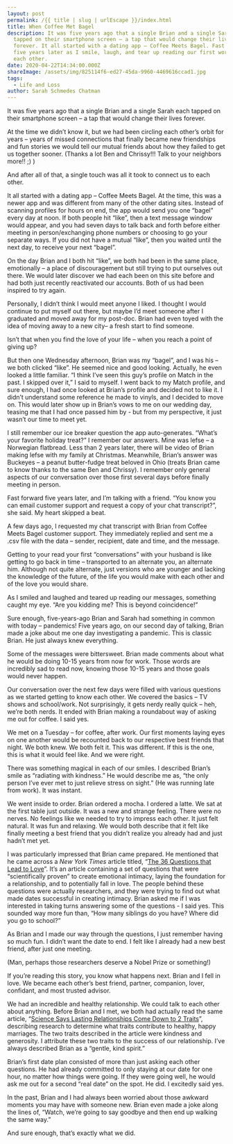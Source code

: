 ```yaml
---
layout: post
permalink: /{{ title | slug | urlEscape }}/index.html
title: When Coffee Met Bagel
description: It was five years ago that a single Brian and a single Sarah each
  tapped on their smartphone screen – a tap that would change their lives
  forever. It all started with a dating app – Coffee Meets Bagel. Fast forward
  five years later as I smile, laugh, and tear up reading our first words to
  each other.
date: 2020-04-22T14:34:00.000Z
shareImage: /assets/img/825114f6-ed27-45da-9960-4469616ccad1.jpg
tags:
  - Life and Loss
author: Sarah Schmedes Chatman
---
```

It was five years ago that a single Brian and a single Sarah each tapped on their smartphone screen – a tap that would change their lives forever.



At the time we didn’t know it, but we had been circling each other’s orbit for years – years of missed connections that finally became new friendships and fun stories we would tell our mutual friends about how they failed to get us together sooner. (Thanks a lot Ben and Chrissy!!! Talk to your neighbors more!! ;) )



And after all of that, a single touch was all it took to connect us to each other.



It all started with a dating app – Coffee Meets Bagel. At the time, this was a newer app and was different from many of the other dating sites. Instead of scanning profiles for hours on end, the app would send you one “bagel” every day at noon. If both people hit “like”, then a text message window would appear, and you had seven days to talk back and forth before either meeting in person/exchanging phone numbers or choosing to go your separate ways. If you did not have a mutual “like”, then you waited until the next day, to receive your next “bagel”.



On the day Brian and I both hit “like”, we both had been in the same place, emotionally – a place of discouragement but still trying to put ourselves out there. We would later discover we had each been on this site before and had both just recently reactivated our accounts. Both of us had been inspired to try again.



Personally, I didn’t think I would meet anyone I liked. I thought I would continue to put myself out there, but maybe I’d meet someone after I graduated and moved away for my post-doc. Brian had even toyed with the idea of moving away to a new city– a fresh start to find someone.



Isn’t that when you find the love of your life – when you reach a point of giving up?



But then one Wednesday afternoon, Brian was my “bagel”, and I was his – we both clicked “like”. He seemed nice and good looking. Actually, he even looked a little familiar. “I think I’ve seen this guy’s profile on Match in the past. I skipped over it,” I said to myself. I went back to my Match profile, and sure enough, I had once looked at Brian’s profile and decided not to like it. I didn’t understand some reference he made to vinyls, and I decided to move on. This would later show up in Brian’s vows to me on our wedding day, teasing me that I had once passed him by - but from my perspective, it just wasn’t our time to meet yet.



I still remember our ice breaker question the app auto-generates. “What’s your favorite holiday treat?” I remember our answers. Mine was lefse – a Norwegian flatbread. Less than 2 years later, there will be video of Brian making lefse with my family at Christmas. Meanwhile, Brian’s answer was Buckeyes – a peanut butter-fudge treat beloved in Ohio (treats Brian came to know thanks to the same Ben and Chrissy). I remember only general aspects of our conversation over those first several days before finally meeting in person.



Fast forward five years later, and I’m talking with a friend. “You know you can email customer support and request a copy of your chat transcript?”, she said. My heart skipped a beat.



A few days ago, I requested my chat transcript with Brian from Coffee Meets Bagel customer support. They immediately replied and sent me a .csv file with the data – sender, recipient, date and time, and the message.



Getting to your read your first “conversations” with your husband is like getting to go back in time – transported to an alternate you, an alternate him. Although not quite alternate, just versions who are younger and lacking the knowledge of the future, of the life you would make with each other and of the love you would share.



As I smiled and laughed and teared up reading our messages, something caught my eye. “Are you kidding me? This is beyond coincidence!”



Sure enough, five-years-ago Brian and Sarah had something in common with today – pandemics! Five years ago, on our second day of talking, Brian made a joke about me one day investigating a pandemic. This is classic Brian. He just always knew everything.



Some of the messages were bittersweet. Brian made comments about what he would be doing 10-15 years from now for work. Those words are incredibly sad to read now, knowing those 10-15 years and those goals would never happen.



Our conversation over the next few days were filled with various questions as we started getting to know each other. We covered the basics – TV shows and school/work. Not surprisingly, it gets nerdy really quick – heh, we’re both nerds. It ended with Brian making a roundabout way of asking me out for coffee. I said yes.



We met on a Tuesday – for coffee, after work. Our first moments laying eyes on one another would be recounted back to our respective best friends that night. We both knew. We both felt it. This was different. If this is the one, this is what it would feel like. And we were right.



There was something magical in each of our smiles. I described Brian’s smile as “radiating with kindness.” He would describe me as, “the only person I’ve ever met to just relieve stress on sight.” (He was running late from work). It was instant.



We went inside to order. Brian ordered a mocha. I ordered a latte. We sat at the first table just outside. It was a new and strange feeling. There were no nerves. No feelings like we needed to try to impress each other. It just felt natural. It was fun and relaxing. We would both describe that it felt like finally meeting a best friend that you didn’t realize you already had and just hadn’t met yet.



I was particularly impressed that Brian came prepared. He mentioned that he came across a *New York Times* article titled, “[The 36 Questions that Lead to Love](https://www.nytimes.com/2015/01/11/style/36-questions-that-lead-to-love.html)”. It’s an article containing a set of questions that were “scientifically proven” to create emotional intimacy, laying the foundation for a relationship, and to potentially fall in love. The people behind these questions were actually researchers, and they were trying to find out what made dates successful in creating intimacy. Brian asked me if I was interested in taking turns answering some of the questions - I said yes. This sounded way more fun than, “How many siblings do you have? Where did you go to school?”



As Brian and I made our way through the questions, I just remember having so much fun. I didn’t want the date to end. I felt like I already had a new best friend, after just one meeting.



(Man, perhaps those researchers deserve a Nobel Prize or something!)



If you’re reading this story, you know what happens next. Brian and I fell in love. We became each other’s best friend, partner, companion, lover, confidant, and most trusted advisor.



We had an incredible and healthy relationship. We could talk to each other about anything. Before Brian and I met, we both had actually read the same article, “[Science Says Lasting Relationships Come Down to 2 Traits](https://www.theatlantic.com/health/archive/2014/06/happily-ever-after/372573/)”, describing research to determine what traits contribute to healthy, happy marriages. The two traits described in the article were kindness and generosity. I attribute these two traits to the success of our relationship. I’ve always described Brian as a “gentle, kind spirit.”



Brian’s first date plan consisted of more than just asking each other questions. He had already committed to only staying at our date for one hour, no matter how things were going. If they were going well, he would ask me out for a second “real date” on the spot. He did. I excitedly said yes.



In the past, Brian and I had always been worried about those awkward moments you may have with someone new. Brian even made a joke along the lines of, “Watch, we’re going to say goodbye and then end up walking the same way.”



And sure enough, that’s exactly what we did.